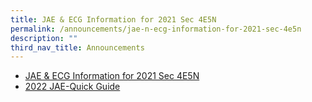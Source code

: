 ```yaml
---
title: JAE & ECG Information for 2021 Sec 4E5N
permalink: /announcements/jae-n-ecg-information-for-2021-sec-4e5n
description: ""
third_nav_title: Announcements
---
```


* [ JAE & ECG Information for 2021 Sec 4E5N](/files/JAE%20%20ECG%20Information%20for%202021%20Sec%204E5N.pdf)
* [ 2022 JAE-Quick Guide](/files/2022%20JAE-Quick%20Guide.pdf)